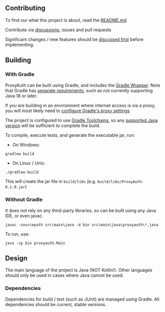 ## Contributing

To find our what this project is about, read the [README.md](README.md)

Contribute via [discussions](https://github.com/Zeckie/ProxyAuth/discussions), issues and pull requests

Significant changes / new features should be [discussed first](https://github.com/Zeckie/ProxyAuth/discussions) before
implementing.

## Building

### With Gradle

ProxyAuth can be built using Gradle, and includes the
[Gradle Wrapper](https://docs.gradle.org/current/userguide/gradle_wrapper.html). Note that Gradle has
[separate requirements](https://docs.gradle.org/current/userguide/compatibility.html), such as not currently supporting
Java 18 or later.

If you are building in an environment where internet access is via a proxy, you will most likely need
to [configure Gradle's proxy settings](https://docs.gradle.org/current/userguide/build_environment.html#sec:accessing_the_web_via_a_proxy)

The project is configured to use [Gradle Toolchains](https://docs.gradle.org/current/userguide/toolchains.html), so any
[supported Java version](https://docs.gradle.org/current/userguide/compatibility.html) will be sufficient to complete
the build.

To compile, execute tests, and generate the executable jar, run:

- On Windows:

```
gradlew build
```

- On Linux / Unix:

```bash
./gradlew build
```

This will create the jar file in `build/libs` (e.g. `build/libs/ProxyAuth-0.1.0.jar`)

### Without Gradle

It does not rely on any third-party libraries, so can be built using any Java IDE, or even javac.

```
javac -sourcepath src\main\java -d bin src\main\java\proxyauth\*.java
```

To run, use:

```
java -cp bin proxyauth.Main
```

## Design

The main language of the project is Java (NOT Kotlin!). Other languages should only be used in cases where Java cannot
be used.

### Dependencies

Dependencies for build / test (such as JUnit) are managed using Gradle. All dependencies should be current, stable
versions.
